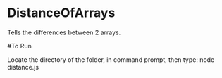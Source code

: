 # DistanceOfArrays
Tells the differences between 2 arrays.

#To Run

Locate the directory of the folder, in command prompt, then type:
node distance.js
